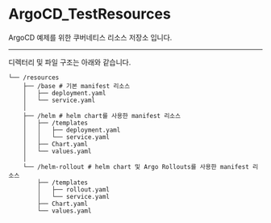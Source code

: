 # ArgoCD_TestResources
ArgoCD 예제를 위한 쿠버네티스 리소스 저장소 입니다.

***
디렉터리 및 파일 구조는 아래와 같습니다. <br>


```
└── /resources
    ├── /base # 기본 manifest 리소스 
    │   ├── deployment.yaml
    │   └── service.yaml
    │
    ├── /helm # helm chart를 사용한 manifest 리소스
    │   ├── /templates
    │   │   ├── deployment.yaml
    │   │   └── service.yaml
    │   ├── Chart.yaml
    │   └── values.yaml
    │
    └── /helm-rollout # helm chart 및 Argo Rollouts를 사용한 manifest 리소스
        ├── /templates
        │   ├── rollout.yaml
        │   └── service.yaml
        ├── Chart.yaml
        └── values.yaml
```

<!--
```
├── /resources
    ├── /base
    │   ├── deployment.yaml
    │   ├── service.yaml
    │   └── kustomization.yaml
    └── /overlays
        ├── deployment-patch.yaml
        ├── service-patch.yaml
        └── kustomization.yaml
```


<br>
구조에 대한 설명은 아래와 같습니다. <br>

- /base : 쿠버네티스의 원본 manifest 리소스를 저장하는 공간입니다.
  - service.yaml : Pod의 내부 및 외부 네트워크를 설정하기 위한 리소스 입니다.
  - deployment.yaml : Pod를 클러스터에 배포하기 위한 리소스 입니다.
  - kustomization.yaml : kustomize가 관리해야할 원본 리소스가 어떻게 구성되는지 등록하는 리소스 입니다.
- /overlays : kustomize를 사용하여 원본 manifest 리소스의 일부 값을 변경하기 위한 patch 리소스를 저장하는 공간입니다.
  - service-patch.yaml : service.yaml의 일부 내용을 변경하기 위한 리소스 입니다.
  - deployment-patch.yaml : deployment.yaml의 일부 내용을 변경하기 위한 리소스 입니다.
  - kustomization.yaml : service.yaml 혹은 deployment.yaml의 어느 부분을 수정할 것인지에 대한 내용을 기록하는 리소스 입니다.

-->